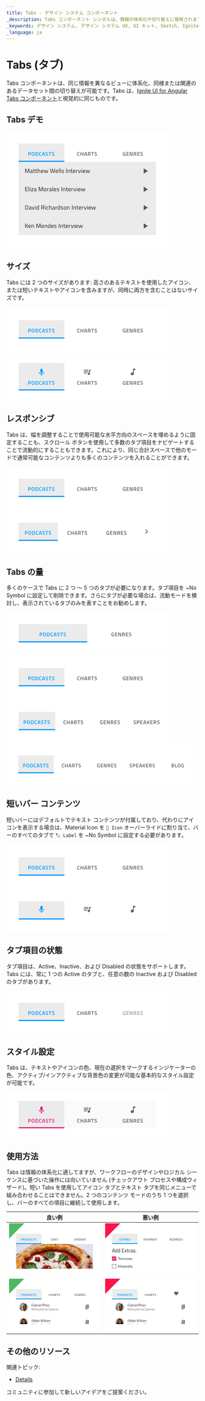 ```yaml
---
title: Tabs - デザイン システム コンポーネント
_description: Tabs コンポーネント シンボルは、情報の体系化や切り替えに使用されます。
_keywords: デザイン システム, デザイン システム UX, UI キット, Sketch, Ignite UI for Angular, Sketch to Angular, Angular, Angular デザイン システム, Sketch からコードをエクスポート, Angular 用のデザイン キット, Sketch HTML, Sketch to HTML, Sketch UI キット
_language: ja
---
```


# Tabs (タブ)

Tabs コンポーネントは、同じ情報を異なるビューに体系化、同様または関連のあるデータセット間の切り替えが可能です。Tabs は、[Ignite UI for Angular Tabs コンポーネント](https://jp.infragistics.com/products/ignite-ui-angular/angular/components/tabs.html)と視覚的に同じものです。

## Tabs デモ

<img class="responsive-img" src="../images/tabs_demo.png" srcset="../images/tabs_demo@2x.png 2x" />

## サイズ

Tabs には 2 つのサイズがあります: 高さのあるテキストを使用したアイコン、または短いテキストやアイコンを含みますが、同時に両方を含むことはないサイズです。

<img class="responsive-img" src="../images/tabs_short.png" srcset="../images/tabs_short@2x.png 2x" />
<img class="responsive-img" src="../images/tabs_tall.png" srcset="../images/tabs_tall@2x.png 2x" />

## レスポンシブ

Tabs は、幅を調整することで使用可能な水平方向のスペースを埋めるように固定することも、スクロール ボタンを使用して多数のタブ項目をナビゲートすることで流動的にすることもできます。これにより、同じ合計スペースで他のモードで通常可能なコンテンツよりも多くのコンテンツを入れることができます。

<img class="responsive-img" src="../images/tabs_fixed.png" srcset="../images/tabs_fixed@2x.png 2x" />
<img class="responsive-img" src="../images/tabs_fluid.png" srcset="../images/tabs_fluid@2x.png 2x" />

## Tabs の量

多くのケースで Tabs に 2 つ ～ 5 つのタブが必要になります。タブ項目を ~No Symbol に設定して削除できます。さらにタブが必要な場合は、流動モードを検討し、表示されているタブのみを表すことをお勧めします。

<img class="responsive-img" src="../images/tabs_2.png" srcset="../images/tabs_2@2x.png 2x" />
<img class="responsive-img" src="../images/tabs_3.png" srcset="../images/tabs_3@2x.png 2x" />
<img class="responsive-img" src="../images/tabs_4.png" srcset="../images/tabs_4@2x.png 2x" />
<img class="responsive-img" src="../images/tabs_5.png" srcset="../images/tabs_5@2x.png 2x" />

## 短いバー コンテンツ

短いバーにはデフォルトでテキスト コンテンツが付属しており、代わりにアイコンを表示する場合は、Material Icon を `🔣 Icon` オーバーライドに割り当て、バーのすべてのタブで `🏷️ Label` を ~No Symbol に設定する必要があります。

<img class="responsive-img" src="../images/tabs_text.png" srcset="../images/tabs_text@2x.png 2x" />
<img class="responsive-img" src="../images/tabs_icons.png" srcset="../images/tabs_icons@2x.png 2x" />

## タブ項目の状態

タブ項目は、Active、Inactive、および Disabled の状態をサポートします。Tabs には、常に 1 つの Active のタブと、任意の数の Inactive および Disabled のタブがあります。

<img class="responsive-img" src="../images/tabs_state.png" srcset="../images/tabs_state@2x.png 2x" />

## スタイル設定

Tabs は、テキストやアイコンの色、現在の選択をマークするインジケーターの色、アクティブ/インアクティブな背景色の変更が可能な基本的なスタイル設定が可能です。

<img class="responsive-img" src="../images/tabs_styling.png" srcset="../images/tabs_styling@2x.png 2x" />

## 使用方法

Tabs は情報の体系化に適してますが、ワークフローのデザインやロジカル シーケンスに基づいた操作には向いていません (チェックアウト プロセスや構成ウィザード)。短い Tabs を使用してアイコン タブとテキスト タブを同じメニューで組み合わせることはできません。2 つのコンテンツ モードのうち 1 つを選択し、バーのすべての項目に継続して使用します。

| 良い例                                                                         |悪い例                                                                          |
| -------------------------------------------------------------------------- | ------------------------------------------------------------------------------ |
| <img class="responsive-img" src="../images/tabs_do1.png" srcset="../images/tabs_do1@2x.png 2x" />|<img class="responsive-img" src="../images/tabs_dont1.png" srcset="../images/tabs_dont1@2x.png 2x" /> |
| <img class="responsive-img" src="../images/tabs_do2.png" srcset="../images/tabs_do2@2x.png 2x" />|<img class="responsive-img" src="../images/tabs_dont2.png" srcset="../images/tabs_dont2@2x.png 2x" /> |

## その他のリソース

関連トピック:

- [Details](../patterns/details.md)
  <div class="divider--half"></div>

コミュニティに参加して新しいアイデアをご提案ください。
